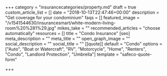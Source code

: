 +++
category = "insurancecategories/property.md"
draft = true
custom_article_list = []
date = "2018-10-13T22:47:46+00:00"
description = "Get coverage for your condominium"
faqs = []
featured_image = "/v1541544630/insurancesmart/white-modern-living-room%20%281%29.jpg"
mikes_take = ""
recommended_articles = "choose automatically"
resources = []
title = "Condo Insurance"
[seo]
meta_description = ""
meta_title = ""
open_graph_image = ""
social_description = ""
social_title = ""
[[quote]]
default = "Condo"
options = ["Auto", "Boat or Watercraft", "RV", "Motorcycle", "Home", "Renters", "Condo", "Landlord Protection", "Umbrella"]
template = "safeco-quote-form"

+++
